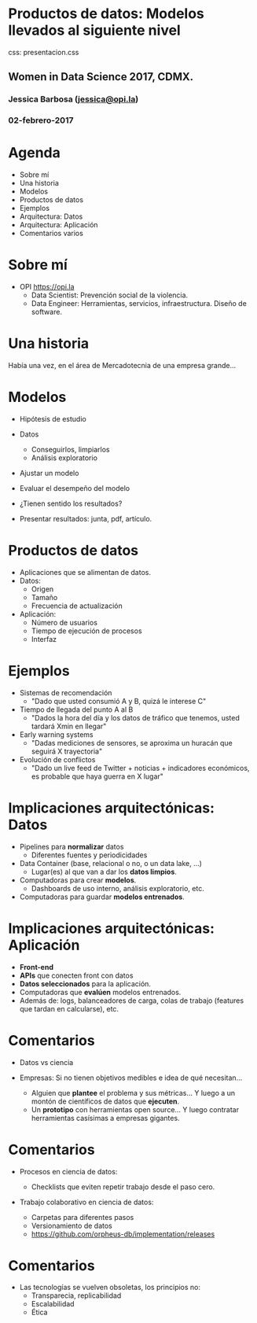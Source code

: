 Productos de datos: Modelos llevados al siguiente nivel
========================================================
css: presentacion.css
## Women in Data Science 2017, CDMX.
### Jessica Barbosa (jessica@opi.la)
### 02-febrero-2017

Agenda
========================================================

- Sobre mí
- Una historia
- Modelos
- Productos de datos
- Ejemplos
- Arquitectura: Datos
- Arquitectura: Aplicación
- Comentarios varios

Sobre mí
=======================================================
- OPI https://opi.la
  - Data Scientist: Prevención social de la violencia. 
  - Data Engineer: Herramientas, servicios, infraestructura. Diseño de software.

Una historia
=======================================================
Había una vez, en el área de Mercadotecnia de una empresa grande...

Modelos
=======================================================
- Hipótesis de estudio
- Datos
  - Conseguirlos, limpiarlos
  - Análisis exploratorio
- Ajustar un modelo
- Evaluar el desempeño del modelo
- ¿Tienen sentido los resultados?

- Presentar resultados: junta, pdf, artículo.

Productos de datos
=======================================================
- Aplicaciones que se alimentan de datos.
- Datos:
    - Origen
    - Tamaño
    - Frecuencia de actualización
- Aplicación:
    - Número de usuarios
    - Tiempo de ejecución de procesos
    - Interfaz

Ejemplos
=======================================================
- Sistemas de recomendación
  - "Dado que usted consumió A y B, quizá le interese C"
- Tiempo de llegada del punto A al B
  - "Dados la hora del día y los datos de tráfico que tenemos, usted tardará Xmin en llegar"
- Early warning systems
  - "Dadas mediciones de sensores, se aproxima un huracán que seguirá X trayectoria"
- Evolución de conflictos
  - "Dado un live feed de Twitter + noticias + indicadores económicos, es probable que haya guerra en X lugar"


Implicaciones arquitectónicas: Datos
======================================================
- Pipelines para **normalizar** datos
  - Diferentes fuentes y periodicidades
- Data Container (base, relacional o no, o un data lake, ...)
  - Lugar(es) al que van a dar los **datos limpios**.
- Computadoras para crear **modelos**.
  - Dashboards de uso interno, análisis exploratorio, etc.
- Computadoras para guardar **modelos entrenados**.


Implicaciones arquitectónicas: Aplicación
======================================================
- **Front-end**
- **APIs** que conecten front con datos
- **Datos seleccionados** para la aplicación.
- Computadoras que **evalúen** modelos entrenados.
- Además de: logs, balanceadores de carga, colas de trabajo (features que tardan en calcularse), etc.


Comentarios
=======================================================
- Datos vs ciencia


- Empresas: Si no tienen objetivos medibles e idea de qué necesitan...
  - Alguien que **plantee** el problema y sus métricas... Y luego a un montón de científicos de datos que **ejecuten**.
  - Un **prototipo** con herramientas open source... Y luego contratar herramientas casísimas a empresas gigantes.


Comentarios
=======================================================
- Procesos en ciencia de datos:
  - Checklists que eviten repetir trabajo desde el paso cero.

- Trabajo colaborativo en ciencia de datos:
  - Carpetas para diferentes pasos
  - Versionamiento de datos
  - https://github.com/orpheus-db/implementation/releases


Comentarios
=======================================================

- Las tecnologías se vuelven obsoletas, los principios no:
  - Transparecia, replicabilidad
  - Escalabilidad
  - Ética
